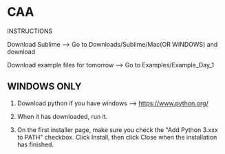 # CAA
INSTRUCTIONS

Download Sublime --> Go to Downloads/Sublime/Mac(OR WINDOWS) and download

Download example files for tomorrow --> Go to Examples/Example_Day_1


## WINDOWS ONLY 
1. Download python if you have windows --> https://www.python.org/

2. When it has downloaded, run it.
3. On the first installer page, make sure you check the "Add Python 3.xxx to PATH" checkbox.
Click Install, then click Close when the installation has finished.